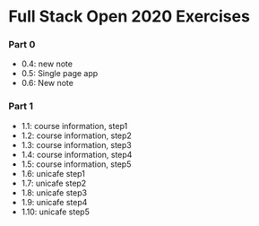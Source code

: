 # Full Stack Open 2020 Exercises

### Part 0

- 0.4: new note
- 0.5: Single page app
- 0.6: New note

### Part 1

- 1.1: course information, step1
- 1.2: course information, step2
- 1.3: course information, step3
- 1.4: course information, step4
- 1.5: course information, step5
- 1.6: unicafe step1
- 1.7: unicafe step2
- 1.8: unicafe step3
- 1.9: unicafe step4
- 1.10: unicafe step5